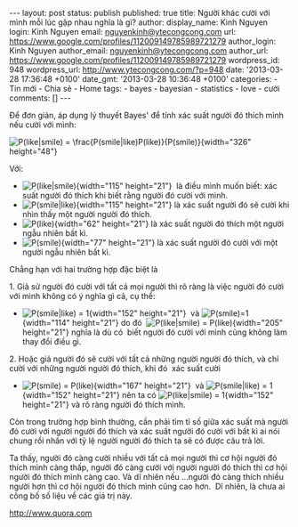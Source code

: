 --- layout: post status: publish published: true title: Người khác cười
với mình mỗi lúc gặp nhau nghĩa là gì? author: display\_name: Kinh
Nguyen login: Kinh Nguyen email: nguyenkinh@ytecongcong.com url:
https://www.google.com/profiles/112009149785989721279 author\_login:
Kinh Nguyen author\_email: nguyenkinh@ytecongcong.com author\_url:
https://www.google.com/profiles/112009149785989721279 wordpress\_id: 948
wordpress\_url: http://www.ytecongcong.com/?p=948 date: '2013-03-28
17:36:48 +0100' date\_gmt: '2013-03-28 10:36:48 +0100' categories: - Tin
mới - Chia sẻ - Home tags: - bayes - bayesian - statistics - love - cười
comments: \[\] ---

Để đơn giản, áp dụng lý thuyết Bayes' để tính xác suất người đó thích
mình nếu cười với mình:

![P(like|smile) =
\\frac{P(smile|like)P(like)}{P(smile)}](http://qlx.is.quoracdn.net/main-8969ad28cacf4658.png "P(like|smile) = \frac{P(smile|like)P(like)}{P(smile)}"){width="326"
height="48"}

Với:

-   ![P(like|smile)](http://qlx.is.quoracdn.net/main-b8aa62200e6f2ec9.png "P(like|smile)"){width="115"
    height="21"}  là điều mình muốn biết: xác suất người đó thích khi
    biết rằng người đó cười với mình.
-   ![P(smile|like)](http://qlx.is.quoracdn.net/main-e70c300d40d890bd.png "P(smile|like)"){width="115"
    height="21"} là xác suất người đó sẽ cười khi nhìn thấy một người
    người đó thích.
-   ![P(like)](http://qlx.is.quoracdn.net/main-16a355fbadfa2d54.png "P(like)"){width="62"
    height="21"} là xác suất người đó thích một người ngẫu nhiên bất kì.
-   ![P(smile)](http://qlx.is.quoracdn.net/main-339a6846b26084ad.png "P(smile)"){width="77"
    height="21"} là xác suất người đó cười với một người ngẫu nhiên
    bất kì.

Chẳng hạn với hai trường hợp đặc biệt là

1\. Giả sử người đó cười với tất cả mọi người thì rõ ràng là việc người
đó cười với mình không có ý nghĩa gì cả, cụ thể:

-   ![P(smile|like) =
    1](http://qlx.is.quoracdn.net/main-e31512d57aa0ded4.png "P(smile|like) = 1"){width="152"
    height="21"}  và
    ![P(smile)=1](http://qlx.is.quoracdn.net/main-a3072bdf2cf13b95.png "P(smile)=1"){width="114"
    height="21"} do đó  ![P(like|smile)
    = P(like)](http://qlx.is.quoracdn.net/main-4e5918fbf301d17b.png "P(like|smile) = P(like)"){width="205"
    height="21"} nghĩa là dù có  biết người đó cười với mình cũng không
    làm thay đổi điều gì.

2\. Hoặc giả người đó sẽ cười với tất cả những người người đó thích, và
chỉ cười với những người người đó thích, khi đó  xác suất cười

-   ![P(smile)
    = P(like)](http://qlx.is.quoracdn.net/main-20af47138898723f.png "P(smile) = P(like)"){width="167"
    height="21"}  và ![P(smile|like) =
    1](http://qlx.is.quoracdn.net/main-e31512d57aa0ded4.png "P(smile|like) = 1"){width="152"
    height="21"} nên ta có ![P(like|smile) =
    1](http://qlx.is.quoracdn.net/main-64226b3c2a00f388.png "P(like|smile) = 1"){width="152"
    height="21"} và rõ ràng người đó thích mình.

Còn trong trường hợp bình thường, cần phải tìm tỉ số giữa xác suất mà
người đó cười với người người đó thích và xác suất người đó cười với bất
kì ai nói chung rồi nhân với tỷ lệ người người đó thích ta sẽ có được
câu trả lời.

Ta thấy, người đó càng cười nhiều với tất cả mọi người thì cơ hội người
đó thích mình càng thấp, người đó càng cười với người người đó thích thì
cơ hội người đó thích mình càng cao. Và dĩ nhiên nếu ...người đó càng
thích nhiều người hơn thì cơ hội người đó thích mình cũng cao hơn.  Dĩ
nhiên, là chưa ai công bố số liệu về các giá trị này.

http://www.quora.com
